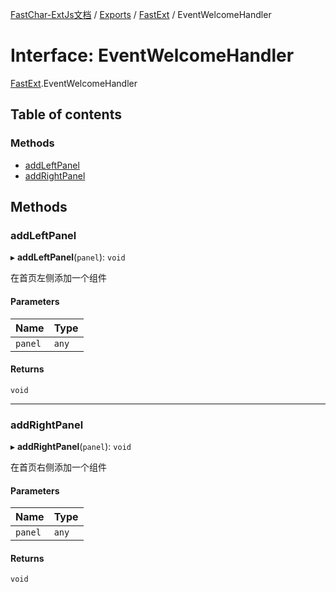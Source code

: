 [FastChar-ExtJs文档](../README.md) / [Exports](../modules.md) / [FastExt](../modules/FastExt.md) / EventWelcomeHandler

# Interface: EventWelcomeHandler

[FastExt](../modules/FastExt.md).EventWelcomeHandler

## Table of contents

### Methods

- [addLeftPanel](FastExt.EventWelcomeHandler.md#addleftpanel)
- [addRightPanel](FastExt.EventWelcomeHandler.md#addrightpanel)

## Methods

### addLeftPanel

▸ **addLeftPanel**(`panel`): `void`

在首页左侧添加一个组件

#### Parameters

| Name | Type |
| :------ | :------ |
| `panel` | `any` |

#### Returns

`void`

___

### addRightPanel

▸ **addRightPanel**(`panel`): `void`

在首页右侧添加一个组件

#### Parameters

| Name | Type |
| :------ | :------ |
| `panel` | `any` |

#### Returns

`void`
